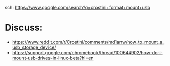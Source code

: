 sch: https://www.google.com/search?q=crostini+format+mount+usb

# Discuss:
- https://www.reddit.com/r/Crostini/comments/md1anw/how_to_mount_a_usb_storage_device/
- https://support.google.com/chromebook/thread/100644902/how-do-i-mount-usb-drives-in-linux-beta?hl=en
